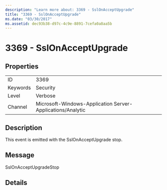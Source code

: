 ```yaml
---
description: "Learn more about: 3369 - SslOnAcceptUpgrade"
title: "3369 - SslOnAcceptUpgrade"
ms.date: "03/30/2017"
ms.assetid: dec93b38-d97c-4c9e-8891-7cefa0a8aa5b
---
```

# 3369 - SslOnAcceptUpgrade

## Properties  
  
|||  
|-|-|  
|ID|3369|  
|Keywords|Security|  
|Level|Verbose|  
|Channel|Microsoft-Windows-Application Server-Applications/Analytic|  
  
## Description  

 This event is emitted with the SslOnAcceptUpgrade stop.  
  
## Message  

 SslOnAcceptUpgradeStop  
  
## Details
